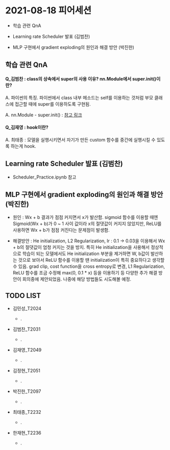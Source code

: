 # 2021-08-18 피어세션

- 학습 관련 QnA

- Learning rate Scheduler 발표 (김범찬)

- MLP 구현에서 gradient exploding의 원인과 해결 방안 (박진한)

## 학습 관련 QnA

#### Q_김범찬 : class의 상속에서 super의 사용 이유? nn.Module에서 super.init()이란?

A. 파이썬의 특징. 파이썬에서 class 내부 메소드는 self를 이용하는 것처럼 부모 클래스에 접근할 때에 super를 이용하도록 구현됨.

A. nn.Module - super.init() : [참고 링크](https://algopoolja.tistory.com/39)

#### Q_김재영 : hook이란?

A. 최태종 : 모델을 실행시키면서 자기가 만든 custom 함수를 중간에 실행시킬 수 있도록 하는게 hook.

## Learning rate Scheduler 발표 (김범찬)

- Scheduler_Practice.ipynb 참고

## MLP 구현에서 gradient exploding의 원인과 해결 방안 (박진한)

- 원인 : Wx + b 결과가 점점 커지면서 x가 발산함. sigmoid 함수를 이용할 때엔 Sigmoid(Wx + b)가 0 ~ 1 사이 값이라 x의 절댓값이 커지지 않았지만, ReLU를 사용하면 Wx + b가 점점 커진다는 문제점이 발생함.

- 해결방안 : He initialization, L2 Regularization, lr : 0.1 -> 0.03을 이용해서 Wx + b의 절댓값이 엄청 커지는 것을 방지. 특히 He initialization을 사용해서 정상적으로 학습이 되는 모델에서도 He initialization 부분을 제거하면 W, b값이 발산하는 것으로 보아서 ReLU 함수를 이용할 땐 initialization이 특히 중요하다고 생각할 수 있음. grad clip, cost function을 cross entropy로 변경, L1 Regularization, ReLU 함수를 조금 수정해 max(0, 0.1 * x) 등을 이용하기 등 다양한 추가 해결 방안이 회의중에 제안되었음. 나중에 해당 방법들도 시도해볼 예정.

## TODO LIST

* 김민성_T2024
  * .

* 김범찬_T2031
  * .

* 김재영_T2049
  * .

* 김정현_T2051
  * .

* 박진한_T2097
  * .

* 최태종_T2232
  * .

* 한재현_T2236
  * .
 
